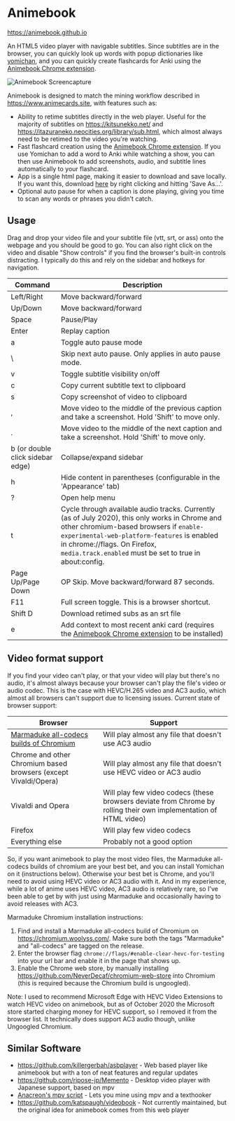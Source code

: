 # Animebook
https://animebook.github.io

An HTML5 video player with navigable subtitles. Since subtitles are in the browser, you can quickly look up words with popup dictionaries like [yomichan](https://foosoft.net/projects/yomichan/), and you can quickly create flashcards for Anki using the [Animebook Chrome extension](https://chrome.google.com/webstore/detail/animebook-anki-export/ohcbgkombhgcbjcikjlgdmjkpibafppa).

![Animebook Screencapture](screencapture.gif)

Animebook is designed to match the mining workflow described in https://www.animecards.site, with features such as:
- Ability to retime subtitles directly in the web player. Useful for the majority of subtitles on https://kitsunekko.net/ and https://itazuraneko.neocities.org/library/sub.html, which almost always need to be retimed to the video you're watching.
- Fast flashcard creation using the [Animebook Chrome extension](https://chrome.google.com/webstore/detail/animebook-anki-export/ohcbgkombhgcbjcikjlgdmjkpibafppa). If you use Yomichan to add a word to Anki while watching a show, you can then use Animebook to add screenshots, audio, and subtitle lines automatically to your flashcard.
- App is a single html page, making it easier to download and save locally. If you want this, download [here](https://raw.githubusercontent.com/animebook/animebook.github.io/master/index.html) by right clicking and hitting 'Save As...'.
- Optional auto pause for when a caption is done playing, giving you time to scan any words or phrases you didn't catch.

## Usage
Drag and drop your video file and your subtitle file (vtt, srt, or ass) onto the webpage and you should be good to go. You can also right click on the video and disable "Show controls" if you find the browser's built-in controls distracting. I typically do this and rely on the sidebar and hotkeys for navigation.

| Command | Description |
|---|---|
| Left/Right | Move backward/forward |
| Up/Down | Move backward/forward |
| Space | Pause/Play |
| Enter | Replay caption |
| a | Toggle auto pause mode |
| \ | Skip next auto pause. Only applies in auto pause mode. |
| v | Toggle subtitle visibility on/off |
| c | Copy current subtitle text to clipboard |
| s | Copy screenshot of video to clipboard |
| , | Move video to the middle of the previous caption and take a screenshot. Hold 'Shift' to move only. |
| . | Move video to the middle of the next caption and take a screenshot. Hold 'Shift' to move only. |
| b (or double click sidebar edge) | Collapse/expand sidebar |
| h | Hide content in parentheses (configurable in the 'Appearance' tab) |
| ? | Open help menu |
| t | Cycle through available audio tracks. Currently (as of July 2020), this only works in Chrome and other chromium-based browsers if ``enable-experimental-web-platform-features`` is enabled in chrome://flags. On Firefox, ``media.track.enabled`` must be set to true in about:config. |
| Page Up/Page Down | OP Skip. Move backward/forward 87 seconds. |
| F11 | Full screen toggle. This is a browser shortcut. |
| Shift D | Download retimed subs as an srt file |
| e | Add context to most recent anki card (requires the [Animebook Chrome extension](https://chrome.google.com/webstore/detail/animebook-anki-export/ohcbgkombhgcbjcikjlgdmjkpibafppa) to be installed) |


## Video format support

If you find your video can't play, or that your video will play but there's no audio, it's almost always because your browser can't play the file's video or audio codec. This is the case with HEVC/H.265 video and AC3 audio, which almost all browsers can't support due to licensing issues. Current state of browser support:

| Browser | Support |
|---|---|
|[Marmaduke all-codecs builds of Chromium](https://chromium.woolyss.com/)|Will play almost any file that doesn't use AC3 audio|
|Chrome and other Chromium based browsers (except Vivaldi/Opera)|Will play almost any file that doesn't use HEVC video or AC3 audio|
|Vivaldi and Opera|Will play few video codecs (these browsers deviate from Chrome by rolling their own implementation of HTML video)|
|Firefox|Will play few video codecs|
|Everything else|Probably not a good option|

So, if you want animebook to play the most video files, the Marmaduke all-codecs builds of chromium are your best bet, and you can install Yomichan on it (instructions below). Otherwise your best bet is Chrome, and you'll need to avoid using HEVC video or AC3 audio with it. And in my experience, while a lot of anime uses HEVC video, AC3 audio is relatively rare, so I've been able to get by with just using Marmaduke and occasionally having to avoid releases with AC3.

Marmaduke Chromium installation instructions:
1. Find and install a Marmaduke all-codecs build of Chromium on https://chromium.woolyss.com/. Make sure both the tags "Marmaduke" and "all-codecs" are tagged on the release.
2. Enter the browser flag `chrome://flags/#enable-clear-hevc-for-testing` into your url bar and enable it in the page that shows up.
3. Enable the Chrome web store, by manually installing https://github.com/NeverDecaf/chromium-web-store into Chromium (this is required because the Chromium build is ungoogled).

Note: I used to recommend Microsoft Edge with HEVC Video Extensions to watch HEVC video on animebook, but as of October 2020 the Microsoft store started charging money for HEVC support, so I removed it from the browser list. It technically does support AC3 audio though, unlike Ungoogled Chromium.

## Similar Software
- https://github.com/killergerbah/asbplayer - Web based player like animebook but with a ton of neat features and regular updates
- https://github.com/ripose-jp/Memento - Desktop video player with Japanese support, based on mpv
- [Anacreon's mpv script](https://anacreondjt.gitlab.io/docs/mpvscript/) - Lets you mine using mpv and a texthooker
- https://github.com/katspaugh/videobook - Not currently maintained, but the original idea for animebook comes from this web player
